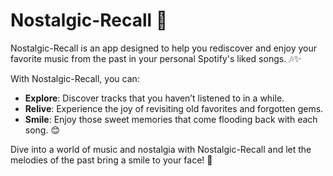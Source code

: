 # Nostalgic-Recall 🎵

Nostalgic-Recall is an app designed to help you rediscover and enjoy your favorite music from the past in your personal Spotify's liked songs. 🎶✨

With Nostalgic-Recall, you can:
- **Explore**: Discover tracks that you haven’t listened to in a while.
- **Relive**: Experience the joy of revisiting old favorites and forgotten gems.
- **Smile**: Enjoy those sweet memories that come flooding back with each song. 😊

Dive into a world of music and nostalgia with Nostalgic-Recall and let the melodies of the past bring a smile to your face! 🌟
